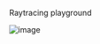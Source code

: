 Raytracing playground

![image](https://github.com/dimetcm/RT/assets/7352739/4439df74-19a2-4ef9-9faa-49fb96ef0b37)
